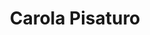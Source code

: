 ---
title: Carola Pisaturo
categories:
- radio
- digital
- press
tags:
- artist
position: 2
image:
is-featured:
is-front:
website: http://www.carolapisaturo.com
facebook: https://www.facebook.com/Carola-Pisaturo-135686275854/
twitter: https://twitter.com/carolapisaturo
instagram: https://www.instagram.com/carolapisaturo/
spotify: https://open.spotify.com/artist/2zytqlMk8jEmAx6DSL3B9E
soundcloud: https://soundcloud.com/carola-pisaturo
youtube:
apple: https://itunes.apple.com/us/artist/carola-pisaturo/id158582242
layout: client
---